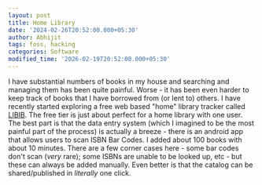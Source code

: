 ```yaml
---
layout: post
title: Home Library
date: '2024-02-26T20:52:00.000+05:30'
author: Abhijit
tags: foss, hacking
categories: Software
modified_time: '2026-02-19T20:52:00.000+05:30'
---
```


I have substantial numbers of books in my house and searching and managing them has been quite painful.
Worse - it has been even harder to keep track of books that I have borrowed from (or lent to) others.
I have recently started exploring a free web based "home" library tracker called [LIBIB](https://www.libib.com/).
The free tier is just about perfect for a home library with one user. The best part is that the data entry system
(which I imagined to be the most painful part of the process) is actually a breeze - there is an android app that allows
users to scan ISBN Bar Codes. I added about 100 books with about 10 minutes.
There are a few corner cases here - some bar codes don't scan (*very* rare); some ISBNs are unable to be looked up,
etc - but these can always be added manually. Even better is that the catalog can be shared/published in _literally_ one click.
